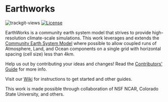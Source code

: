 # Earthworks

![trackgit-views](https://us-central1-trackgit-analytics.cloudfunctions.net/token/ping/lkr44qwuwkgg22lsrolk) [![License](https://img.shields.io/badge/License-BSD_3--Clause-blue.svg)](https://github.com/EarthWorksOrg/EarthWorks/blob/main/LICENSE)

EarthWorks is a community earth system model that strives to provide high-resolution climate-scale simulations. This work leverages and extends the [Community Earth System Model](https://github.com/ESCOMP/CESM) where possible to allow coupled runs of Atmosphere, Land, and Ocean components on a single grid with horizontal spacing (cell size) less than 4km.

Help us out by contributing your ideas and changes! Read the [Contributors' Guide](https://github.com/EarthWorksOrg/EarthWorks/blob/main/CONTRIBUTING.md) for more info.

Visit our [Wiki](https://github.com/EarthWorksOrg/EarthWorks/wiki) for instructions to get started and other guides.

This work is made possible through collaboration of NSF NCAR, Colorado State University, and others.


